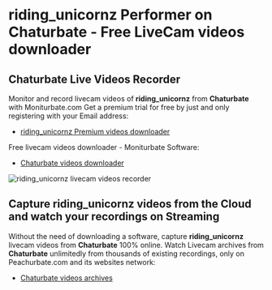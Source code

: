 # riding_unicornz Performer on Chaturbate - Free LiveCam videos downloader

## Chaturbate Live Videos Recorder

Monitor and record livecam videos of **riding_unicornz** from **Chaturbate** with Moniturbate.com
Get a premium trial for free by just and only registering with your Email address:
* [riding_unicornz Premium videos downloader](https://moniturbate.com/request-demo-licence-key.html)

Free livecam videos downloader - Moniturbate Software:
* [Chaturbate videos downloader](https://moniturbate.com/moniturbate-download-software.html)

![riding_unicornz livecam videos recorder](https://peachurnet.com/templates/moniturbate-software.png)


## Capture riding_unicornz videos from the Cloud and watch your recordings on Streaming

Without the need of downloading a software, capture **riding_unicornz** livecam videos from **Chaturbate** 100% online.
Watch Livecam archives from **Chaturbate** unlimitedly from thousands of existing recordings, only on Peachurbate.com and its websites network:
* [Chaturbate videos archives](https://peachurnet.com/)